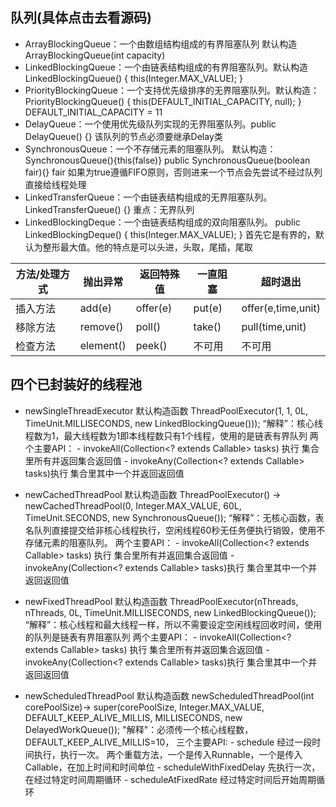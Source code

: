 ## 队列(具体点击去看源码)
 - ArrayBlockingQueue：一个由数组结构组成的有界阻塞队列 默认构造ArrayBlockingQueue(int capacity)
 - LinkedBlockingQueue：一个由链表结构组成的有界阻塞队列。默认构造LinkedBlockingQueue() { this(Integer.MAX_VALUE);  }
 - PriorityBlockingQueue：一个支持优先级排序的无界阻塞队列。默认构造：PriorityBlockingQueue() {  this(DEFAULT_INITIAL_CAPACITY, null);  } DEFAULT_INITIAL_CAPACITY = 11
 - DelayQueue：一个使用优先级队列实现的无界阻塞队列。public DelayQueue() {}  该队列的节点必须要继承Delay类
 - SynchronousQueue：一个不存储元素的阻塞队列。 默认构造：SynchronousQueue(){this(false)}  public SynchronousQueue(boolean fair){} fair 如果为true遵循FIFO原则，否则进来一个节点会先尝试不经过队列直接给线程处理
 - LinkedTransferQueue：一个由链表结构组成的无界阻塞队列。 LinkedTransferQueue() {} 重点：无界队列
 - LinkedBlockingDeque：一个由链表结构组成的双向阻塞队列。  public LinkedBlockingDeque() { this(Integer.MAX_VALUE); } 首先它是有界的，默认为整形最大值。他的特点是可以头进，头取，尾插，尾取
 
|方法/处理方式|抛出异常  |返回特殊值 |一直阻塞 | 超时退出|
|--|--|--|--|--| 
| 插入方法 | add(e)     | offer(e)   |put(e)    | offer(e,time,unit)  |
| 移除方法 | remove() | poll()       |take()    |pull(time,unit)       |
| 检查方法 | element()| peek()     |不可用  |不可用                  |
 ## 四个已封装好的线程池
 - newSingleThreadExecutor
    默认构造函数 ThreadPoolExecutor(1, 1, 0L, TimeUnit.MILLISECONDS,  new LinkedBlockingQueue<Runnable>()));
    “解释”：核心线程数为1，最大线程数为1即本线程数只有1个线程，使用的是链表有界队列
    两个主要API：
            - invokeAll(Collection<? extends Callable<T>> tasks) 执行 集合里所有并返回集合返回值
            - invokeAny(Collection<? extends Callable<T>> tasks)执行 集合里其中一个并返回返回值
 
 - newCachedThreadPool
    默认构造函数 ThreadPoolExecutor() -> newCachedThreadPool(0, Integer.MAX_VALUE, 60L, TimeUnit.SECONDS, new SynchronousQueue<Runnable>());
    “解释”：无核心函数，表名队列直接提交给非核心线程执行，空闲线程60秒无任务便执行销毁，使用不存储元素的阻塞队列。
    两个主要API：
        - invokeAll(Collection<? extends Callable<T>> tasks) 执行 集合里所有并返回集合返回值
        - invokeAny(Collection<? extends Callable<T>> tasks)执行 集合里其中一个并返回返回值
 
 - newFixedThreadPool
    默认构造函数 ThreadPoolExecutor(nThreads, nThreads, 0L, TimeUnit.MILLISECONDS, new LinkedBlockingQueue<Runnable>());
    “解释”：核心线程和最大线程一样，所以不需要设定空闲线程回收时间，使用的队列是链表有界阻塞队列
    两个主要API：
        - invokeAll(Collection<? extends Callable<T>> tasks) 执行 集合里所有并返回集合返回值
        - invokeAny(Collection<? extends Callable<T>> tasks)执行 集合里其中一个并返回返回值
 
 - newScheduledThreadPool
    默认构造函数 newScheduledThreadPool(int corePoolSize)-> super(corePoolSize, Integer.MAX_VALUE, DEFAULT_KEEP_ALIVE_MILLIS, MILLISECONDS, new DelayedWorkQueue());
    "解释"：必须传一个核心线程数，DEFAULT_KEEP_ALIVE_MILLIS=10，
    三个主要API:
        - schedule  经过一段时间执行，执行一次。    两个重载方法，一个是传入Runnable，一个是传入Callable，在加上时间和时间单位
        - scheduleWithFixedDelay  先执行一次，在经过特定时间周期循环
        - scheduleAtFixedRate      经过特定时间后开始周期循环